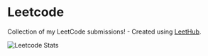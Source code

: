# Leetcode
Collection of my LeetCode submissions! - Created using [LeetHub](https://github.com/QasimWani/LeetHub).

![Leetcode Stats](https://leetcode.card.workers.dev/?username=welcomecurry&theme=wtf)

